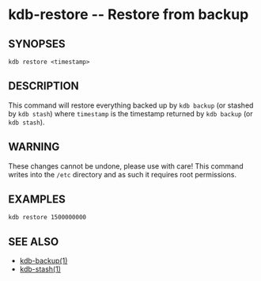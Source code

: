 # kdb-restore -- Restore from backup

## SYNOPSES

`kdb restore <timestamp>`

## DESCRIPTION

This command will restore everything backed up by `kdb backup` (or stashed by `kdb stash`)
where `timestamp` is the timestamp returned by `kdb backup` (or `kdb stash`).

## WARNING

These changes cannot be undone, please use with care!
This command writes into the `/etc` directory and as such it requires root permissions.

## EXAMPLES

```
kdb restore 1500000000
```

## SEE ALSO

- [kdb-backup(1)](kdb-backup.md)
- [kdb-stash(1)](kdb-stash.md)
